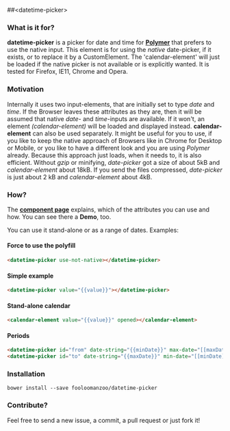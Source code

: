 ##&lt;datetime-picker&gt;

### What is it for?
**datetime-picker** is a picker for date and time for **[Polymer](https://github.com/Polymer/polymer)** that prefers to use the native input. This element is for using the *native* date-picker, if it exists, or to replace it by a CustomElement. The 'calendar-element' will just be loaded if the native picker is not available or is explicitly wanted. It is tested for Firefox, IE11, Chrome and Opera.

### Motivation
Internally it uses two input-elements, that are initially set to type *date* and *time*. If the Browser leaves these attributes as they are, then it will be assumed that native *date*- and *time*-inputs are available. If it won't, an element *(calendar-element)* will be loaded and displayed instead. **calendar-element** can also be used separately.
It might be useful for you to use, if you like to keep the native approach of Browsers like in Chrome for Desktop or Mobile, or you like to have a different look and you are using *Polymer* already.
Because this approach just loads, when it needs to, it is also efficient. Without *gzip* or minifying, *date-picker* got a size of about 5kB and *calendar-element* about 18kB. If you send the files compressed, *date-picker* is just about 2 kB and *calendar-element* about 4kB.

### How?
The **[component page](https://fooloomanzoo.github.io/datetime-picker/components/datetime-picker/)** explains, which of the attributes you can use and how. You can see there a **Demo**, too.

You can use it stand-alone or as a range of dates. Examples:

#### Force to use the polyfill
<!--
```
<custom-element-demo>
  <template>
    <link rel="import" href="my-element.html">
    <link rel="import" href="../other-element/other-element.html">
    <next-code-block></next-code-block>
  </template>
</custom-element-demo>
```
-->

```html
<datetime-picker use-not-native></datetime-picker>
```

#### Simple example

```html
<datetime-picker value="{{value}}"></datetime-picker>
```

#### Stand-alone calendar
```html
<calendar-element value="{{value}}" opened></calendar-element>
```

#### Periods
```html
<datetime-picker id="from" date-string="{{minDate}}" max-date="[[maxDate]]"></datetime-picker>
<datetime-picker id="to" date-string="{{maxDate}}" min-date="[[minDate]]"></datetime-picker>
```

### Installation
```
bower install --save fooloomanzoo/datetime-picker
```


### Contribute?
Feel free to send a new issue, a commit, a pull request or just fork it!
